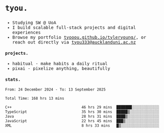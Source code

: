 ## <samp><h3>tyou.</h3></samp>
<samp>
   
   - Studying SW @ UoA
   - I build scalable full-stack projects and digital experiences
   - Browse my portfolio [tyooou.github.io/tyleryoung/](http://tyooou.github.io/tyleryoung/), or reach out directly via [tyou333@aucklanduni.ac.nz](mailto:tyou333@aucklanduni.ac.nz)

#### projects.
- habitual - make habits a daily ritual
- pixai - pixelize anything, beautifully

#### stats.
  <!--START_SECTION:waka-->

```txt
From: 24 December 2024 - To: 13 September 2025

Total Time: 168 hrs 13 mins

C++                                46 hrs 29 mins  ███████░░░░░░░░░░░░░░░░░░   27.48 %
TypeScript                         35 hrs 30 mins  █████▒░░░░░░░░░░░░░░░░░░░   20.99 %
Java                               28 hrs 31 mins  ████▒░░░░░░░░░░░░░░░░░░░░   16.86 %
JavaScript                         22 hrs 45 mins  ███▒░░░░░░░░░░░░░░░░░░░░░   13.45 %
XML                                8 hrs 33 mins   █▒░░░░░░░░░░░░░░░░░░░░░░░   05.06 %
```

<!--END_SECTION:waka-->
</samp>

